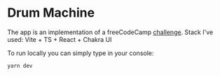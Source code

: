 # Drum Machine

The app is an implementation of a freeCodeCamp [challenge](https://www.freecodecamp.org/learn/front-end-development-libraries/front-end-development-libraries-projects/build-a-drum-machine).
Stack I've used: Vite + TS + React + Chakra UI

To run locally you can simply type in your console:
```bash
yarn dev
```